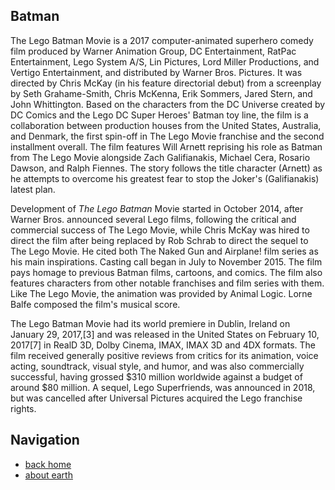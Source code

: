## Batman

The Lego Batman Movie is a 2017 computer-animated superhero comedy film produced by Warner Animation Group, DC Entertainment, RatPac Entertainment, Lego System A/S, Lin Pictures, Lord Miller Productions, and Vertigo Entertainment, and distributed by Warner Bros. Pictures. It was directed by Chris McKay (in his feature directorial debut) from a screenplay by Seth Grahame-Smith, Chris McKenna, Erik Sommers, Jared Stern, and John Whittington. Based on the characters from the DC Universe created by DC Comics and the Lego DC Super Heroes' Batman toy line, the film is a collaboration between production houses from the United States, Australia, and Denmark, the first spin-off in The Lego Movie franchise and the second installment overall. The film features Will Arnett reprising his role as Batman from The Lego Movie alongside Zach Galifianakis, Michael Cera, Rosario Dawson, and Ralph Fiennes. The story follows the title character (Arnett) as he attempts to overcome his greatest fear to stop the Joker's (Galifianakis) latest plan.


Development of _The Lego Batman_ Movie started in October 2014, after Warner Bros. announced several Lego films, following the critical and commercial success of The Lego Movie, while Chris McKay was hired to direct the film after being replaced by Rob Schrab to direct the sequel to The Lego Movie. He cited both The Naked Gun and Airplane! film series as his main inspirations. Casting call began in July to November 2015. The film pays homage to previous Batman films, cartoons, and comics. The film also features characters from other notable franchises and film series with them. Like The Lego Movie, the animation was provided by Animal Logic. Lorne Balfe composed the film's musical score.

The Lego Batman Movie had its world premiere in Dublin, Ireland on January 29, 2017,[3] and was released in the United States on February 10, 2017[7] in RealD 3D, Dolby Cinema, IMAX, IMAX 3D and 4DX formats. The film received generally positive reviews from critics for its animation, voice acting, soundtrack, visual style, and humor, and was also commercially successful, having grossed $310 million worldwide against a budget of around $80 million. A sequel, Lego Superfriends, was announced in 2018, but was cancelled after Universal Pictures acquired the Lego franchise rights.

## Navigation

- [back home](index.html)
- [about earth](earth.html)